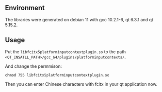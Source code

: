 ## Environment
The libraries were generated on debian 11 with gcc 10.2.1-6, qt 6.3.1 and qt 5.15.2.

## Usage

Put the `libfcitx5platforminputcontextplugin.so`  to the path `<QT_INSATLL_PATH>/gcc_64/plugins/platforminputcontexts/`.

And change the permmison:
```shell
chmod 755 libfcitx5platforminputcontextplugin.so
```
Then you can enter Chinese characters with fcitx in your qt application now.
